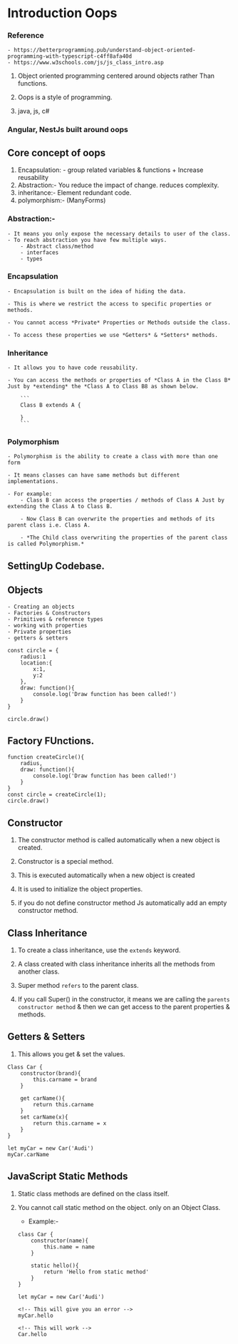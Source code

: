 # Introduction Oops

### Reference

    - https://betterprogramming.pub/understand-object-oriented-programming-with-typescript-c4ff8afa40d
    - https://www.w3schools.com/js/js_class_intro.asp

1. Object oriented programming centered around objects rather Than functions.

2. Oops is a style of programming.
3. java, js, c#

### Angular, NestJs built around oops

## Core concept of oops

1.  Encapsulation: - group related variables & functions + Increase reusability
2.  Abstraction:- You reduce the impact of change. reduces complexity.
3.  inheritance:- Element redundant code.
4.  polymorphism:- (ManyForms)

### Abstraction:-

    - It means you only expose the necessary details to user of the class.
    - To reach abstraction you have few multiple ways.
        - Abstract class/method
        - interfaces
        - types

### Encapsulation

    - Encapsulation is built on the idea of hiding the data.

    - This is where we restrict the access to specific properties or methods.

    - You cannot access *Private* Properties or Methods outside the class.

    - To access these properties we use *Getters* & *Setters* methods.

### Inheritance

    - It allows you to have code reusability.

    - You can access the methods or properties of *Class A in the Class B* Just by *extending* the *Class A to Class B8 as shown below.

        ```
        Class B extends A {

        }
        ```

### Polymorphism

    - Polymorphism is the ability to create a class with more than one form

    - It means classes can have same methods but different implementations.

    - For example:
        - Class B can access the properties / methods of Class A Just by extending the Class A to Class B.

        - Now Class B can overwrite the properties and methods of its parent class i.e. Class A.

        - *The Child class overwriting the properties of the parent class is called Polymorphism.*

## SettingUp Codebase.

## Objects

    - Creating an objects
    - Factories & Constructors
    - Primitives & reference types
    - working with properties
    - Private properties
    - getters & setters

```
const circle = {
    radius:1
    location:{
        x:1,
        y:2
    },
    draw: function(){
        console.log('Draw function has been called!')
    }
}

circle.draw()
```

## Factory FUnctions.

```
function createCircle(){
    radius,
    draw: function(){
        console.log('Draw function has been called!')
    }
}
const circle = createCircle(1);
circle.draw()
```

## Constructor

1. The constructor method is called automatically when a new object is created.

2. Constructor is a special method.

3. This is executed automatically when a new object is created

4. It is used to initialize the object properties.

5. if you do not define constructor method Js automatically add an empty constructor method.

## Class Inheritance

1. To create a class inheritance, use the `extends` keyword.

2. A class created with class inheritance inherits all the methods from another class.

3. Super method `refers` to the parent class.

4. If you call Super() in the constructor, it means we are calling the `parents constructor method` & then we can get access to the parent properties & methods.

## Getters & Setters

1. This allows you get & set the values.

```
Class Car {
    constructor(brand){
        this.carname = brand
    }

    get carName(){
        return this.carname
    }
    set carName(x){
        return this.carname = x
    }
}
```

```
let myCar = new Car('Audi')
myCar.carName
```

## JavaScript Static Methods

1. Static class methods are defined on the class itself.

2. You cannot call static method on the object. only on an Object Class.

   - Example:-

   ```
   class Car {
       constructor(name){
           this.name = name
       }

       static hello(){
           return 'Hello from static method'
       }
   }
   ```

   ```
   let myCar = new Car('Audi')

   <!-- This will give you an error -->
   myCar.hello

   <!-- This will work -->
   Car.hello
   ```
